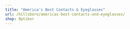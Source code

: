 ```yaml
---
title: "America's Best Contacts & Eyeglasses"
url: /hillsboro/americas-best-contacts-und-eyeglasses/
shop: Optiker
---
```

